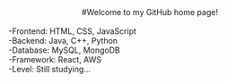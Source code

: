 <center>#Welcome to my GitHub home page!</center><br>
-Frontend: HTML, CSS, JavaScript<br>
-Backend: Java, C++, Python<br>
-Database: MySQL, MongoDB<br>
-Framework: React, AWS<br>
-Level: Still studying...<br>
